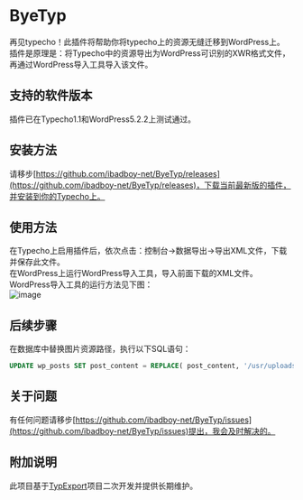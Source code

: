 # ByeTyp
再见typecho！此插件将帮助你将typecho上的资源无缝迁移到WordPress上。  
插件是原理是：将Typecho中的资源导出为WordPress可识别的XWR格式文件，再通过WordPress导入工具导入该文件。  

## 支持的软件版本
插件已在Typecho1.1和WordPress5.2.2上测试通过。

## 安装方法
请移步[https://github.com/ibadboy-net/ByeTyp/releases](https://github.com/ibadboy-net/ByeTyp/releases)，下载当前最新版的插件，并安装到你的Typecho上。  

## 使用方法
在Typecho上启用插件后，依次点击：控制台->数据导出->导出XML文件，下载并保存此文件。  
在WordPress上运行WordPress导入工具，导入前面下载的XML文件。  
WordPress导入工具的运行方法见下图：  
![image](https://github.com/ibadboy-net/ByeTyp/blob/master/image/wp.png)

## 后续步骤
在数据库中替换图片资源路径，执行以下SQL语句：  
```sql
UPDATE wp_posts SET post_content = REPLACE( post_content, '/usr/uploads/', '/wp-content/uploads/');
```

## 关于问题
有任何问题请移步[https://github.com/ibadboy-net/ByeTyp/issues](https://github.com/ibadboy-net/ByeTyp/issues)提出，我会及时解决的。  

## 附加说明
此项目基于[TypExport](https://github.com/panxianhai/TypExport)项目二次开发并提供长期维护。  
